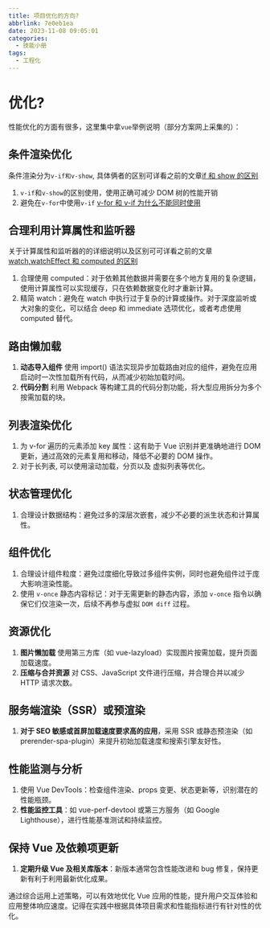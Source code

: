 ```yaml
---
title: 项目优化的方向?
abbrlink: 7e0eb1ea
date: 2023-11-08 09:05:01
categories:
  - 技能小册
tags:
  - 工程化
---
```


# 优化?

性能优化的方面有很多，这里集中拿`vue`举例说明（部分方案网上采集的）：

## 条件渲染优化

条件渲染分为`v-if和v-show`, 具体俩者的区别可详看之前的文章[if 和 show 的区别](/brochure/vue/interview/if_show)

1. `v-if`和`v-show`的区别使用，使用正确可减少 DOM 树的性能开销
2. 避免在`v-for`中使用`v-if` [v-for 和 v-if 为什么不能同时使用](/brochure/vue/interview/for_if)

## 合理利用计算属性和监听器

关于计算属性和监听器的的详细说明以及区别可可详看之前的文章[watch,watchEffect 和 computed 的区别](/brochure/vue/interview/watch_watchEffect_computed)

1. 合理使用 computed：对于依赖其他数据并需要在多个地方复用的复杂逻辑，使用计算属性可以实现缓存，只在依赖数据变化时才重新计算。
2. 精简 watch：避免在 watch 中执行过于复杂的计算或操作。对于深度监听或大对象的变化，可以结合 deep 和 immediate 选项优化，或者考虑使用 computed 替代。

## 路由懒加载

1. **动态导入组件** 使用 import() 语法实现异步加载路由对应的组件，避免在应用启动时一次性加载所有代码，从而减少初始加载时间。
2. **代码分割** 利用 Webpack 等构建工具的代码分割功能，将大型应用拆分为多个按需加载的块。

## 列表渲染优化

1. 为 v-for 遍历的元素添加 key 属性：这有助于 Vue 识别并更准确地进行 DOM 更新，通过高效的元素复用和移动，降低不必要的 DOM 操作。
2. 对于长列表, 可以使用滚动加载，分页以及 虚拟列表等优化。

## 状态管理优化

1. 合理设计数据结构：避免过多的深层次嵌套，减少不必要的派生状态和计算属性。

## 组件优化

1. 合理设计组件粒度：避免过度细化导致过多组件实例，同时也避免组件过于庞大影响渲染性能。
2. 使用 `v-once` 静态内容标记：对于无需更新的静态内容，添加 `v-once` 指令以确保它们仅渲染一次，后续不再参与虚拟 `DOM diff` 过程。

## 资源优化

1. **图片懒加载** 使用第三方库（如 vue-lazyload）实现图片按需加载，提升页面加载速度。
2. **压缩与合并资源** 对 CSS、JavaScript 文件进行压缩，并合理合并以减少 HTTP 请求次数。

## 服务端渲染（SSR）或预渲染

1. **对于 SEO 敏感或首屏加载速度要求高的应用**，采用 SSR 或静态预渲染（如 prerender-spa-plugin）来提升初始加载速度和搜索引擎友好性。

## 性能监测与分析

1. 使用 Vue DevTools：检查组件渲染、props 变更、状态更新等，识别潜在的性能瓶颈。
2. **性能监控工具**：如 vue-perf-devtool 或第三方服务（如 Google Lighthouse），进行性能基准测试和持续监控。

## 保持 Vue 及依赖项更新

1. **定期升级 Vue 及相关库版本**：新版本通常包含性能改进和 bug 修复，保持更新有利于利用最新优化成果。

通过综合运用上述策略，可以有效地优化 Vue 应用的性能，提升用户交互体验和应用整体响应速度。记得在实践中根据具体项目需求和性能指标进行有针对性的优化。
